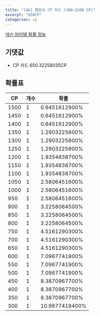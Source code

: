 ```yaml
---
title: "[AG] 행운의 CP 카드 (300~1500 CP)"
excerpt: "650CP"
categories: cp
---
```

[넥슨 아이템 확률 정보](http://iteminfo.nexon.com/probability/fo4?sn=4344)

## 기댓값
  - CP 카드 650.32258035CP

## 확률표

|CP|개수|확률|
|---|---|---|
|1500|1|0.6451612900%|
|1450|1|0.6451612900%|
|1400|1|0.6451612900%|
|1350|1|1.2903225800%|
|1300|1|1.2903225800%|
|1250|1|1.2903225800%|
|1200|1|1.9354838700%|
|1150|1|1.9354838700%|
|1100|1|1.9354838700%|
|1050|1|2.5806451600%|
|1000|1|2.5806451600%|
|950|1|2.5806451600%|
|900|1|3.2258064500%|
|850|1|3.2258064500%|
|800|1|3.2258064500%|
|750|1|4.5161290300%|
|700|1|4.5161290300%|
|650|1|4.5161290300%|
|600|1|7.0967741900%|
|550|1|7.0967741900%|
|500|1|7.0967741900%|
|450|1|8.3870967700%|
|400|1|8.3870967700%|
|350|1|8.3870967700%|
|300|1|10.9677419400%|

